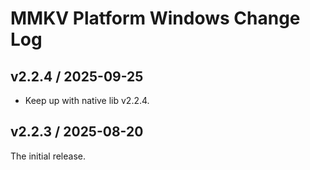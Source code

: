 # MMKV Platform Windows Change Log
## v2.2.4 / 2025-09-25
* Keep up with native lib v2.2.4.

## v2.2.3 / 2025-08-20
The initial release.
